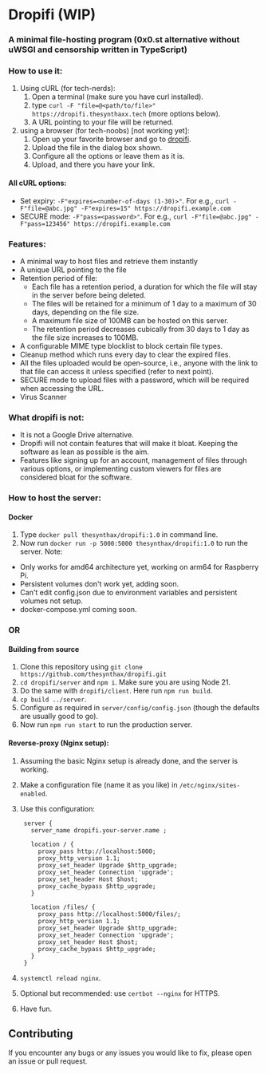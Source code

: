 # Dropifi (WIP)
### A minimal file-hosting program (0x0.st alternative without uWSGI and censorship written in TypeScript)
### How to use it:
1) Using cURL (for tech-nerds):
   1) Open a terminal (make sure you have curl installed).
   2) type `curl -F "file=@<path/to/file>" https://dropifi.thesynthaxx.tech` (more options below).
   3) A URL pointing to your file will be returned.
2) using a browser (for tech-noobs) [not working yet]:
   1) Open up your favorite browser and go to [dropifi](https://dropifi.thesynthax.tech).
   2) Upload the file in the dialog box shown.
   3) Configure all the options or leave them as it is.
   4) Upload, and there you have your link.

#### All cURL options:
- Set expiry: `-F"expires=<number-of-days (1-30)>"`. For e.g., `curl -F"file=@abc.jpg" -F"expires=15" https://dropifi.example.com`
- SECURE mode: `-F"pass=<password>"`. For e.g., `curl -F"file=@abc.jpg" -F"pass=123456" https://dropifi.example.com`

### Features:
- A minimal way to host files and retrieve them instantly
- A unique URL pointing to the file
- Retention period of file:
   - Each file has a retention period, a duration for which the file will stay in the server before being deleted.
   - The files will be retained for a minimum of 1 day to a maximum of 30 days, depending on the file size.
   - A maximum file size of 100MB can be hosted on this server.
   - The retention period decreases cubically from 30 days to 1 day as the file size increases to 100MB.
- A configurable MIME type blocklist to block certain file types.
- Cleanup method which runs every day to clear the expired files.
- All the files uploaded would be open-source, i.e., anyone with the link to that file can access it unless specified (refer to next point).
- SECURE mode to upload files with a password, which will be required when accessing the URL.
- Virus Scanner

### What dropifi is not:
- It is not a Google Drive alternative.
- Dropifi will not contain features that will make it bloat. Keeping the software as lean as possible is the aim.
- Features like signing up for an account, management of files through various options, or implementing custom viewers for files are considered bloat for the software.

### How to host the server:
#### Docker
1) Type `docker pull thesynthax/dropifi:1.0` in command line.
2) Now run `docker run -p 5000:5000 thesynthax/dropifi:1.0` to run the server.
Note:
- Only works for amd64 architecture yet, working on arm64 for Raspberry Pi.
- Persistent volumes don't work yet, adding soon.
- Can't edit config.json due to environment variables and persistent volumes not setup.
- docker-compose.yml coming soon.
### OR
#### Building from source
1) Clone this repository using `git clone https://github.com/thesynthax/dropifi.git`
2) `cd dropifi/server` and `npm i`. Make sure you are using Node 21.
3) Do the same with `dropifi/client`. Here run `npm run build`.
4) `cp build ../server`.
5) Configure as required in `server/config/config.json` (though the defaults are usually good to go).
6) Now run `npm run start` to run the production server.

#### Reverse-proxy (Nginx setup):
1) Assuming the basic Nginx setup is already done, and the server is working.
2) Make a configuration file (name it as you like) in `/etc/nginx/sites-enabled`.
3) Use this configuration:

        server {
          server_name dropifi.your-server.name ;
     
          location / {
            proxy_pass http://localhost:5000;
            proxy_http_version 1.1;
            proxy_set_header Upgrade $http_upgrade;
            proxy_set_header Connection 'upgrade';
            proxy_set_header Host $host;
            proxy_cache_bypass $http_upgrade;
          }
  
          location /files/ {
            proxy_pass http://localhost:5000/files/;
            proxy_http_version 1.1;
            proxy_set_header Upgrade $http_upgrade;
            proxy_set_header Connection 'upgrade';
            proxy_set_header Host $host;
            proxy_cache_bypass $http_upgrade;
          }
        }
   
5) `systemctl reload nginx`.
6) Optional but recommended: use `certbot --nginx` for HTTPS.
7) Have fun.

## Contributing
If you encounter any bugs or any issues you would like to fix, please open an issue or pull request.
